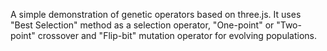 A simple demonstration of genetic operators based on three.js.
It uses "Best Selection" method as a selection operator,
        "One-point" or "Two-point" crossover and
        "Flip-bit" mutation operator
for evolving populations.
